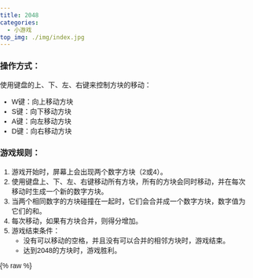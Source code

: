```yaml
---
title: 2048
categories:
  - 小游戏
top_img: ./img/index.jpg
---
```


### 操作方式：

使用键盘的上、下、左、右键来控制方块的移动：

- W键：向上移动方块
- S键：向下移动方块
- A键：向左移动方块
- D键：向右移动方块

### 游戏规则：

1. 游戏开始时，屏幕上会出现两个数字方块（2或4）。
2. 使用键盘上、下、左、右键移动所有方块，所有的方块会同时移动，并在每次移动时生成一个新的数字方块。
3. 当两个相同数字的方块碰撞在一起时，它们会合并成一个数字方块，数字值为它们的和。
4. 每次移动，如果有方块合并，则得分增加。
5. 游戏结束条件：
   - 没有可以移动的空格，并且没有可以合并的相邻方块时，游戏结束。
   - 达到2048的方块时，游戏胜利。



{% raw %}
<div style="text-align: center;">
    <div class="game-container" >
    
<html>
<head>
    <title>2048 Game</title>
    <style>
        body {
            font-family: Arial, sans-serif;
            margin: 0;
            padding: 0;
        }

        .container {
            width: 480px;
            position: relative;
        }

        .grid-container {
            display: grid;
            grid-template-columns: repeat(4, 100px);
            grid-gap: 15px;
            background-color: #bbada0;
            padding: 15px;
            border-radius: 10px;
            position: relative;
        }

        .tile {
            width: 100px;
            height: 100px;
            background: #cdc1b4;
            border-radius: 3px;
            display: flex;
            justify-content: center;
            align-items: center;
            font-size: 30px;
            font-weight: bold;
            color: #776e65;
        }

        .tile-2 {
            background: #eee4da;
        }

        .tile-4 {
            background: #ede0c8;
        }

        .tile-8 {
            background: #f2b179;
            color: #f9f6f2;
        }

        /* Additional tile styles for 16, 32, 64, etc. go here */

        .game-message {
            width: 500px;
            text-align: center;
            position: absolute;
            top: 50%;
            left: 50%;
            transform: translate(-50%, -50%);
            display: none;
        }

        .game-message p {
            font-size: 36px;
            font-weight: bold;
            color: #776e65;
        }

        .game-message .button {
            background: #8f7a66;
            color: #f9f6f2;
            border: none;
            padding: 10px 20px;
            font-size: 18px;
            cursor: pointer;
            margin-top: 20px;
        }

        .game-message a {
            color: inherit;
            text-decoration: none;
        }
    </style>
</head>
<body>
    <div class="container">
        <div class="grid-container" id="grid-container">
            <!-- Tiles will be generated here -->
        </div>
        <div class="game-message" id="game-message">
            <p>Game Over!</p>
            <button class="button" onclick="setup()">Try again</button>
        </div>
    </div>

    <script>
        // Logic for the 2048 game
        var grid, score, gameOver;

        function setup() {
            grid = [[0, 0, 0, 0],
                    [0, 0, 0, 0],
                    [0, 0, 0, 0],
                    [0, 0, 0, 0]];
            score = 0;
            gameOver = false;
            addNumber();
            addNumber();
            updateView();
            document.getElementById('game-message').style.display = 'none';
        }

        function addNumber() {
            var options = [];
            for (var i = 0; i < 4; i++) {
                for (var j = 0; j < 4; j++) {
                    if (grid[i][j] === 0) {
                        options.push({
                            x: i,
                            y: j
                        });
                    }
                }
            }
            if (options.length > 0) {
                var spot = options[Math.floor(Math.random() * options.length)];
                var randomNumber = Math.random() > 0.5 ? 2 : 4;
                grid[spot.x][spot.y] = randomNumber;
            }
        }

        function updateView() {
            var container = document.getElementById('grid-container');
            container.innerHTML = '';
            for (var i = 0; i < 4; i++) {
                for (var j = 0; j < 4; j++) {
                    var tile = document.createElement('div');
                    tile.classList.add('tile');
                    var value = grid[i][j];
                    if (value > 0) {
                        tile.textContent = value;
                        tile.classList.add('tile-' + value);
                    }
                    container.appendChild(tile);
                }
            }
        }

        function copyGrid(grid) {
            var extra = [[0, 0, 0, 0],
                         [0, 0, 0, 0],
                         [0, 0, 0, 0],
                         [0, 0, 0, 0]];
            for (var i = 0; i < 4; i++) {
                for (var j = 0; j < 4; j++) {
                    extra[i][j] = grid[i][j];
                }
            }
            return extra;
        }

        function compare(a, b) {
            for (var i = 0; i < 4; i++) {
                for (var j = 0; j < 4; j++) {
                    if (a[i][j] !== b[i][j]) {
                        return true;
                    }
                }
            }
            return false;
        }

        function slide(row) {
            var arr = row.filter(val => val);
            var missing = 4 - arr.length;
            var zeros = Array(missing).fill(0);
            arr = zeros.concat(arr);
            return arr;
        }

        function combine(row) {
            for (var i = 3; i >= 1; i--) {
                var a = row[i];
                var b = row[i - 1];
                if (a == b) {
                    row[i] = a + b;
                    score += row[i];
                    row[i - 1] = 0;
                }
            }
            return row;
        }

        function operate(row) {
            row = slide(row);
            row = combine(row);
            row = slide(row);
            return row;
        }

        function flipGrid(grid) {
            for (var i = 0; i < 4; i++) {
                grid[i].reverse();
            }
            return grid;
        }

        function rotateGrid(grid) {
            var newGrid = [[0, 0, 0, 0],
                           [0, 0, 0, 0],
                           [0, 0, 0, 0],
                           [0, 0, 0, 0]];
            for (var i = 0; i < 4; i++) {
                for (var j = 0; j < 4; j++) {
                    newGrid[i][j] = grid[j][i];
                }
            }
            return newGrid;
        }

        function isGameOver() {
            for (var i = 0; i < 4; i++) {
                for (var j = 0; j < 4; j++) {
                    if (grid[i][j] == 0) {
                        return false;
                    }
                    if (j !== 3 && grid[i][j] === grid[i][j + 1]) {
                        return false;
                    }
                    if (i !== 3 && grid[i][j] === grid[i + 1][j]) {
                        return false;
                    }
                }
            }
            return true;
        }

        function checkGameOver() {
            if (isGameOver()) {
                document.getElementById('game-message').style.display = 'block';
                gameOver = true;
            }
        }

        function keyPressed(event) {
            if (gameOver) {
                return;
            }
            var flipped = false;
            var rotated = false;
            var played = true;
            switch(event.keyCode) {
                case 68: // Right
                    // No action needed
                    break;
                case 83: // Down
                    grid = rotateGrid(grid);
                    rotated = true;
                    break;
                case 65: // Left
                    grid = flipGrid(grid);
                    flipped = true;
                    break;
                case 87: // Up
                    grid = rotateGrid(grid);
                    rotated = true;
                    flipped = true;
                    break;
                default:
                    played = false;
            }

            if (played) {
                var past = copyGrid(grid);
                for (var i = 0; i < 4; i++) {
                    grid[i] = operate(grid[i]);
                }
                var changed = compare(past, grid);
                if (flipped) {
                    grid = flipGrid(grid);
                }
                if (rotated) {
                    grid = rotateGrid(grid);
                    grid = rotateGrid(grid);
                    grid = rotateGrid(grid);
                }
                if (changed) {
                    addNumber();
                }
                updateView();
                checkGameOver();
            }
        }

        document.addEventListener('keydown', keyPressed);

        // Variables to track touch start positions
        var touchStartX = null;
        var touchStartY = null;

        // Event listener for touch start
        document.addEventListener('touchstart', function(event) {
            if (event.touches.length > 1) return; // Only single touch events

            touchStartX = event.touches[0].clientX;
            touchStartY = event.touches[0].clientY;
            event.preventDefault(); // Prevent scrolling when inside DIV
        }, { passive: false });

        // Event listener for touch move
        document.addEventListener('touchmove', function(event) {
            event.preventDefault(); // Prevent scrolling when inside DIV
        }, { passive: false });

        // Event listener for touch end
        document.addEventListener('touchend', function(event) {
            if (!touchStartX || !touchStartY || gameOver) return;

            var deltaX = event.changedTouches[0].clientX - touchStartX;
            var deltaY = event.changedTouches[0].clientY - touchStartY;

            // Determine swipe direction
            if (Math.abs(deltaX) > Math.abs(deltaY)) { // Horizontal swipe
                if (deltaX > 0) {
                    moveRight();
                } else {
                    moveLeft();
                }
            } else { // Vertical swipe
                if (deltaY > 0) {
                    moveDown();
                } else {
                    moveUp();
                }
            }

            touchStartX = null;
            touchStartY = null;
        });

        // Move functions
        function moveLeft() { keyPressed({ keyCode: 37 }); }
        function moveUp() { keyPressed({ keyCode: 38 }); }
        function moveRight() { keyPressed({ keyCode: 39 }); }
        function moveDown() { keyPressed({ keyCode: 40 }); }

        setup();
    </script>
</body>
</html>

</div>
</div>
{% endraw %}

